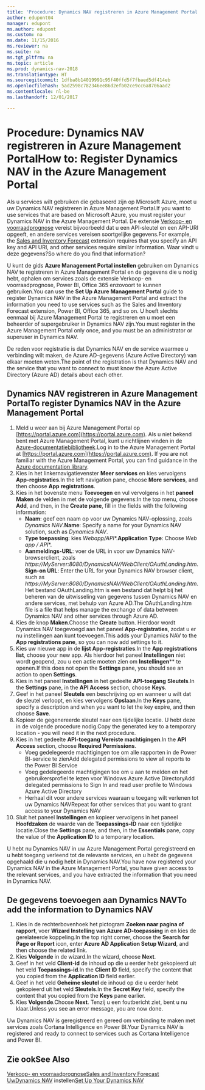 ```yaml
---
title: 'Procedure: Dynamics NAV registreren in Azure Management Portal'
author: edupont04
manager: edupont
ms.author: edupont
ms.custom: na
ms.date: 11/15/2016
ms.reviewer: na
ms.suite: na
ms.tgt_pltfrm: na
ms.topic: article
ms.prod: dynamics-nav-2018
ms.translationtype: HT
ms.sourcegitcommit: 1dfba8b14019991c95f40ffd5f7fbaed5df414eb
ms.openlocfilehash: 5ad2598c782346ee86d2efb02ce9cc6a8706aad2
ms.contentlocale: nl-be
ms.lasthandoff: 12/01/2017

---
```

# <a name="how-to-register-dynamics-nav-in-the-azure-management-portal"></a><span data-ttu-id="d0e15-102">Procedure: Dynamics NAV registreren in Azure Management Portal</span><span class="sxs-lookup"><span data-stu-id="d0e15-102">How to: Register Dynamics NAV in the Azure Management Portal</span></span>
<span data-ttu-id="d0e15-103">Als u services wilt gebruiken die gebaseerd zijn op Microsoft Azure, moet u uw Dynamics NAV registreren in Azure Management Portal.</span><span class="sxs-lookup"><span data-stu-id="d0e15-103">If you want to use services that are based on Microsoft Azure, you must register your Dynamics NAV in the Azure Management Portal.</span></span> <span data-ttu-id="d0e15-104">De extensie [Verkoop- en voorraadprognose](ui-extensions-sales-forecast.md) vereist bijvoorbeeld dat u een API-sleutel en een API-URI opgeeft, en andere services vereisen soortgelijke gegevens.</span><span class="sxs-lookup"><span data-stu-id="d0e15-104">For example, the [Sales and Inventory Forecast](ui-extensions-sales-forecast.md) extension requires that you specify an API key and API URI, and other services require similar information.</span></span> <span data-ttu-id="d0e15-105">Waar vindt u deze gegevens?</span><span class="sxs-lookup"><span data-stu-id="d0e15-105">So where do you find that information?</span></span>

<span data-ttu-id="d0e15-106">U kunt de gids **Azure Management Portal instellen** gebruiken om Dynamics NAV te registreren in Azure Management Portal en de gegevens die u nodig hebt, ophalen om services zoals de extensie Verkoop- en voorraadprognose, Power BI, Office 365 enzovoort te kunnen gebruiken.</span><span class="sxs-lookup"><span data-stu-id="d0e15-106">You can use the **Set Up Azure Management Portal** guide to register Dynamics NAV in the Azure Management Portal and extract the information you need to use services such as the Sales and Inventory Forecast extension, Power BI, Office 365, and so on.</span></span> <span data-ttu-id="d0e15-107">U hoeft slechts eenmaal bij Azure Management Portal te registreren en u moet een beheerder of supergebruiker in Dynamics NAV zijn.</span><span class="sxs-lookup"><span data-stu-id="d0e15-107">You must register in the Azure Management Portal only once, and you must be an administrator or superuser in Dynamics NAV.</span></span>

<span data-ttu-id="d0e15-108">De reden voor registratie is dat Dynamics NAV en de service waarmee u verbinding wilt maken, de Azure AD-gegevens (Azure Active Directory) van elkaar moeten weten.</span><span class="sxs-lookup"><span data-stu-id="d0e15-108">The point of the registration is that Dynamics NAV and the service that you want to connect to must know the Azure Active Directory (Azure AD) details about each other.</span></span>

## <a name="to-register-dynamics-nav-in-the-azure-management-portal"></a><span data-ttu-id="d0e15-109">Dynamics NAV registreren in Azure Management Portal</span><span class="sxs-lookup"><span data-stu-id="d0e15-109">To register Dynamics NAV in the Azure Management Portal</span></span>
1. <span data-ttu-id="d0e15-110">Meld u weer aan bij Azure Management Portal op [https://portal.azure.com](https://portal.azure.com). Als u niet bekend bent met Azure Management Portal, kunt u richtlijnen vinden in de [Azure-documentatiebibliotheek](https://azure.microsoft.com/en-us/documentation/articles).</span><span class="sxs-lookup"><span data-stu-id="d0e15-110">Log in to the Azure Management Portal at [https://portal.azure.com](https://portal.azure.com).  If you are not familiar with the Azure Management Portal, you can find guidance in the [Azure documentation library](https://azure.microsoft.com/en-us/documentation/articles).</span></span>
2. <span data-ttu-id="d0e15-111">Kies in het linkernavigatievenster **Meer services** en kies vervolgens **App-registraties**.</span><span class="sxs-lookup"><span data-stu-id="d0e15-111">In the left navigation pane, choose **More services**, and then choose **App registrations**.</span></span>
3. <span data-ttu-id="d0e15-112">Kies in het bovenste menu **Toevoegen** en vul vervolgens in het **paneel Maken** de velden in met de volgende gegevens:</span><span class="sxs-lookup"><span data-stu-id="d0e15-112">In the top menu, choose **Add**, and then, in the **Create pane**, fill in the fields with the following information:</span></span>
    - <span data-ttu-id="d0e15-113">**Naam**: geef een naam op voor uw Dynamics NAV-oplossing, zoals *Dynamics NAV*.</span><span class="sxs-lookup"><span data-stu-id="d0e15-113">**Name**: Specify a name for your Dynamics NAV solution, such as *Dynamics NAV*.</span></span>
    - <span data-ttu-id="d0e15-114">**Type toepassing**: kies **Webapp*/API**.</span><span class="sxs-lookup"><span data-stu-id="d0e15-114">**Application Type**: Choose **Web app* / API**.</span></span>
    - <span data-ttu-id="d0e15-115">**Aanmeldings-URL**: voer de URL in voor uw Dynamics NAV-browserclient, zoals *https://MyServer:8080/DynamicsNAV/WebClient/OAuthLanding.htm*.</span><span class="sxs-lookup"><span data-stu-id="d0e15-115">**Sign-on URL**: Enter the URL for your Dynamics NAV browser client, such as *https://MyServer:8080/DynamicsNAV/WebClient/OAuthLanding.htm*.</span></span>
        <span data-ttu-id="d0e15-116">Het bestand OAuthLanding.htm is een bestand dat helpt bij het beheren van de uitwisseling van gegevens tussen Dynamics NAV en andere services, met behulp van Azure AD.</span><span class="sxs-lookup"><span data-stu-id="d0e15-116">The OAuthLanding.htm file is a file that helps manage the exchange of data between Dynamics NAV and other services through Azure AD.</span></span>
4. <span data-ttu-id="d0e15-117">Kies de knop **Maken**.</span><span class="sxs-lookup"><span data-stu-id="d0e15-117">Choose the **Create** button.</span></span>
    <span data-ttu-id="d0e15-118">Hierdoor wordt Dynamics NAV toegevoegd aan het paneel **App-registraties**, zodat u er nu instellingen aan kunt toevoegen.</span><span class="sxs-lookup"><span data-stu-id="d0e15-118">This adds your Dynamics NAV to the **App registrations pane**, so you can now add settings to it.</span></span>
5. <span data-ttu-id="d0e15-119">Kies uw nieuwe app in de **lijst App-registraties**.</span><span class="sxs-lookup"><span data-stu-id="d0e15-119">In the **App registrations list**, choose your new app.</span></span> <span data-ttu-id="d0e15-120">Als hierdoor het paneel **Instellingen** niet wordt geopend, zou u een actie moeten zien om **Instellingen**** te openen.</span><span class="sxs-lookup"><span data-stu-id="d0e15-120">If this does not open the **Settings** pane, you should see an action to open **Settings**.</span></span>
6. <span data-ttu-id="d0e15-121">Kies in het paneel **Instellingen** in het gedeelte **API-toegang** **Sleutels**.</span><span class="sxs-lookup"><span data-stu-id="d0e15-121">In the **Settings** pane, in the **API Access** section, choose **Keys**.</span></span>
7. <span data-ttu-id="d0e15-122">Geef in het paneel **Sleutels** een beschrijving op en wanneer u wilt dat de sleutel verloopt, en kies vervolgens **Opslaan**.</span><span class="sxs-lookup"><span data-stu-id="d0e15-122">In the **Keys** pane, specify a description and when you want to let the key expire, and then choose **Save**.</span></span>
8. <span data-ttu-id="d0e15-123">Kopieer de gegenereerde sleutel naar een tijdelijke locatie. U hebt deze in de volgende procedure nodig.</span><span class="sxs-lookup"><span data-stu-id="d0e15-123">Copy the generated key to a temporary location - you will need it in the next procedure.</span></span>
9. <span data-ttu-id="d0e15-124">Kies in het gedeelte **API-toegang** **Vereiste machtigingen**.</span><span class="sxs-lookup"><span data-stu-id="d0e15-124">In the **API Access** section, choose **Required Permissions**.</span></span>
    - <span data-ttu-id="d0e15-125">Voeg gedelegeerde machtigingen toe om alle rapporten in de Power BI-service te zien</span><span class="sxs-lookup"><span data-stu-id="d0e15-125">Add delegated permissions to view all reports to the Power BI Service</span></span>
    - <span data-ttu-id="d0e15-126">Voeg gedelegeerde machtigingen toe om u aan te melden en het gebruikersprofiel te lezen voor Windows Azure Active Directory</span><span class="sxs-lookup"><span data-stu-id="d0e15-126">Add delegated permissions to Sign In and read user profile to Windows Azure Active Directory</span></span>
    - <span data-ttu-id="d0e15-127">Herhaal dit voor andere services waaraan u toegang wilt verlenen tot uw Dynamics NAV</span><span class="sxs-lookup"><span data-stu-id="d0e15-127">Repeat for other services that you want to grant access to your Dynamics NAV</span></span>
10. <span data-ttu-id="d0e15-128">Sluit het paneel **Instellingen** en kopieer vervolgens in het paneel **Hoofdzaken** de waarde van de **Toepassings-ID** naar een tijdelijke locatie.</span><span class="sxs-lookup"><span data-stu-id="d0e15-128">Close the **Settings** pane, and then, in the **Essentials** pane, copy the value of the **Application ID** to a temporary location.</span></span>

<span data-ttu-id="d0e15-129">U hebt nu Dynamics NAV in uw Azure Management Portal geregistreerd en u hebt toegang verleend tot de relevante services, en u hebt de gegevens opgehaald die u nodig hebt in Dynamics NAV.</span><span class="sxs-lookup"><span data-stu-id="d0e15-129">You have now registered your Dynamics NAV in the Azure Management Portal, you have given access to the relevant services, and you have extracted the information that you need in Dynamics NAV.</span></span>  

## <a name="to-add-the-information-to-dynamics-nav"></a><span data-ttu-id="d0e15-130">De gegevens toevoegen aan Dynamics NAV</span><span class="sxs-lookup"><span data-stu-id="d0e15-130">To add the information to Dynamics NAV</span></span>
1. <span data-ttu-id="d0e15-131">Kies in de rechterbovenhoek het pictogram **Zoeken naar pagina of rapport**, voer **Wizard Instelling van Azure AD-toepassing** in en kies de gerelateerde koppeling.</span><span class="sxs-lookup"><span data-stu-id="d0e15-131">In the top right corner, choose the **Search for Page or Report** icon, enter **Azure AD Application Setup Wizard**, and then choose the related link.</span></span>
2. <span data-ttu-id="d0e15-132">Kies **Volgende** in de wizard.</span><span class="sxs-lookup"><span data-stu-id="d0e15-132">In the wizard, choose **Next**.</span></span>
3. <span data-ttu-id="d0e15-133">Geef in het veld **Client-id** de inhoud op die u eerder hebt gekopieerd uit het veld **Toepassings-id**.</span><span class="sxs-lookup"><span data-stu-id="d0e15-133">In the **Client ID** field, specify the content that you copied from the **Application ID** field earlier.</span></span>
4. <span data-ttu-id="d0e15-134">Geef in het veld **Geheime sleutel** de inhoud op die u eerder hebt gekopieerd uit het veld **Sleutels**.</span><span class="sxs-lookup"><span data-stu-id="d0e15-134">In the **Secret Key** field, specify the content that you copied from the **Keys** pane earlier.</span></span>
5. <span data-ttu-id="d0e15-135">Kies **Volgende**.</span><span class="sxs-lookup"><span data-stu-id="d0e15-135">Choose **Next**.</span></span> <span data-ttu-id="d0e15-136">Tenzij u een foutbericht ziet, bent u nu klaar.</span><span class="sxs-lookup"><span data-stu-id="d0e15-136">Unless you see an error message, you are now done.</span></span>

<span data-ttu-id="d0e15-137">Uw Dynamics NAV is geregistreerd en gereed om verbinding te maken met services zoals Cortana Intelligence en Power BI.</span><span class="sxs-lookup"><span data-stu-id="d0e15-137">Your Dynamics NAV is registered and ready to connect to services such as Cortana Intelligence and Power BI.</span></span>

## <a name="see-also"></a><span data-ttu-id="d0e15-138">Zie ook</span><span class="sxs-lookup"><span data-stu-id="d0e15-138">See Also</span></span>
[<span data-ttu-id="d0e15-139">Verkoop- en voorraadprognose</span><span class="sxs-lookup"><span data-stu-id="d0e15-139">Sales and Inventory Forecast</span></span>](ui-extensions-sales-forecast.md)  
<span data-ttu-id="d0e15-140">[UwDynamics NAV](setup.md) instellen</span><span class="sxs-lookup"><span data-stu-id="d0e15-140">[Set Up Your Dynamics NAV](setup.md)</span></span>  

